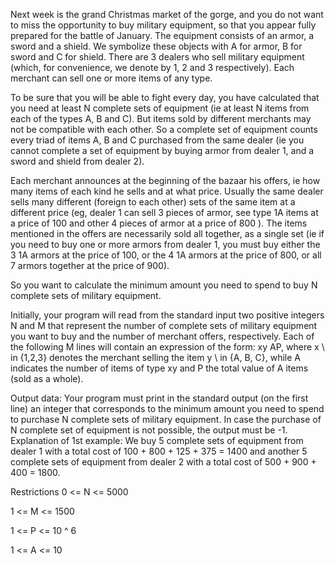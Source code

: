 Next week is the grand Christmas market of the gorge, and you do not want to miss the opportunity to buy military equipment, so that you appear fully prepared for the battle of January. The equipment consists of an armor, a sword and a shield. We symbolize these objects with A for armor, B for sword and C for shield. There are 3 dealers who sell military equipment (which, for convenience, we denote by 1, 2 and 3 respectively). Each merchant can sell one or more items of any type.

To be sure that you will be able to fight every day, you have calculated that you need at least N complete sets of equipment (ie at least N items from each of the types A, B and C). But items sold by different merchants may not be compatible with each other. So a complete set of equipment counts every triad of items A, B and C purchased from the same dealer (ie you cannot complete a set of equipment by buying armor from dealer 1, and a sword and shield from dealer 2).


Each merchant announces at the beginning of the bazaar his offers, ie how many items of each kind he sells and at what price. Usually the same dealer sells many different (foreign to each other) sets of the same item at a different price (eg, dealer 1 can sell 3 pieces of armor, see type 1A items at a price of 100 and other 4 pieces of armor at a price of 800 ). The items mentioned in the offers are necessarily sold all together, as a single set (ie if you need to buy one or more armors from dealer 1, you must buy either the 3 1A armors at the price of 100, or the 4 1A armors at the price of 800, or all 7 armors together at the price of 900).

So you want to calculate the minimum amount you need to spend to buy N complete sets of military equipment.

Initially, your program will read from the standard input two positive integers N and M that represent the number of complete sets of military equipment you want to buy and the number of merchant offers, respectively. Each of the following M lines will contain an expression of the form: xy AP, where x \ in {1,2,3} denotes the merchant selling the item y \ in {A, B, C}, while A indicates the number of items of type xy and P the total value of A items (sold as a whole).

Output data:
Your program must print in the standard output (on the first line) an integer that corresponds to the minimum amount you need to spend to purchase N complete sets of military equipment. In case the purchase of N complete set of equipment is not possible, the output must be -1.
Explanation of 1st example: We buy 5 complete sets of equipment from dealer 1 with a total cost of 100 + 800 + 125 + 375 = 1400 and another 5 complete sets of equipment from dealer 2 with a total cost of 500 + 900 + 400 = 1800.

Restrictions
0 <= N <= 5000

1 <= M <= 1500

1 <= P <= 10 ^ 6

1 <= A <= 10
